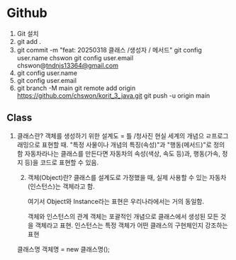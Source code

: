 # Github

1. Git 설치
2. git add . 
3. git commit -m "feat: 20250318  클래스 /생성자 / 메서드"
   git config user.name chswon
   git config user.email chswon@tndnjs13364@gmail.com 
4. git config user.name 
5. git config user.email 
6. git branch -M main
   git remote add origin https://github.com/chswon/korit_3_java.git
   git push -u origin main


## Class
1. 클래스란?
   객체를 생성하기 위한 설계도 = 틀 /청사진
   현실 세계의 개념으 ㄹ프로그래밍으로 표현할 때.
   "특정 사물이나 개념의 특징(속성)"과 "행동(메서드)"로 정의함
   자동차라나는 클래스를 만든다면 자동차의 속성(색상, 속도 등)과,
   행동(가속, 정지 등)을 코드로 표현할 수 있음.

   2. 객체(Object)란?
      클래스를 설계도로 가정했을 때, 실제 사용할 수 있는 자동차(인스턴스)는 객체라고 함.

      여기서 Object와 Instance라는 표현은 우리나라에서는 거의 동일함.

      객체와 인스턴스의 관계
      객체는 포괄적인 개념으로 클래스에서 생성된 모든 것을 객체라고 표현.
      인스턴스는 특정 객체가 어떤 클래스의 구현체인지 강조하는 표현

   클래스명 객체명  = new 클래스명();